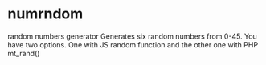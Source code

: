 # numrndom
random numbers generator
Generates six random numbers from 0-45.
You have two options. One with JS random function and the other one with PHP mt_rand()
